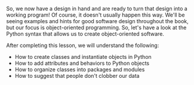 So, we now have a design in hand and are ready to turn that design  into a working program! Of course, it doesn't usually happen this way.  We'll be seeing examples and hints for good software design throughout  the book, but our focus is object-oriented programming. So, let's have a  look at the Python syntax that allows us to create object-oriented  software.

After completing this lesson, we will understand the following:

- How to create classes and instantiate objects in Python
- How to add attributes and behaviors to Python objects
- How to organize classes into packages and modules
- How to suggest that people don't clobber our data